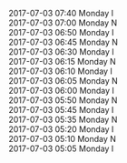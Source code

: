2017-07-03 07:40 Monday  I  
2017-07-03 07:00 Monday  N  
2017-07-03 06:50 Monday  I  
2017-07-03 06:45 Monday  N  
2017-07-03 06:30 Monday  I  
2017-07-03 06:15 Monday  N  
2017-07-03 06:10 Monday  I  
2017-07-03 06:05 Monday  N  
2017-07-03 06:00 Monday  I  
2017-07-03 05:50 Monday  N  
2017-07-03 05:45 Monday  I  
2017-07-03 05:35 Monday  N  
2017-07-03 05:20 Monday  I  
2017-07-03 05:10 Monday  N  
2017-07-03 05:05 Monday  I  
